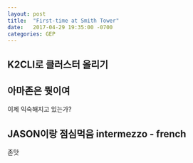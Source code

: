 ```yaml
---
layout: post
title:  "First-time at Smith Tower"
date:   2017-04-29 19:35:00 -0700
categories: GEP
---
```


##  K2CLI로 클러스터 올리기

## 아마존은 뭣이여
이제 익숙해지고 있는가?

## JASON이랑 점심먹음  intermezzo - french
존맛

